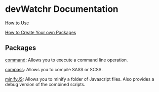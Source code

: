 devWatchr Documentation
=======================

[How to Use](https://github.com/matthewkremer/devWatchr/blob/master/documentation/howtouse.md)

[How to Create Your own Packages](https://github.com/matthewkremer/devWatchr/blob/master/documentation/creatingpackages.md)

Packages
--------

[command](https://github.com/matthewkremer/devWatchr/blob/master/documentation/packages/command.md): Allows you to execute a command line operation.

[compass](https://github.com/matthewkremer/devWatchr/blob/master/documentation/packages/compass.md): Allows you to compile SASS or SCSS.

[minifyJS](https://github.com/matthewkremer/devWatchr/blob/master/documentation/packages/minifyJS.md): Allows you to minify a folder of Javascript files. Also provides a debug version of the combined scripts.